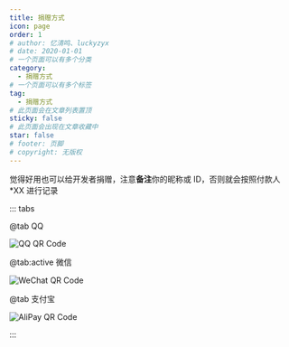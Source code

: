 ```yaml
---
title: 捐赠方式
icon: page
order: 1
# author: 忆清鸣、luckyzyx
# date: 2020-01-01
# 一个页面可以有多个分类
category:
  - 捐赠方式
# 一个页面可以有多个标签
tag:
  - 捐赠方式
# 此页面会在文章列表置顶
sticky: false
# 此页面会出现在文章收藏中
star: false
# footer: 页脚
# copyright: 无版权
---
```


觉得好用也可以给开发者捐赠，注意**备注**你的昵称或 ID，否则就会按照付款人\*XX 进行记录

::: tabs

@tab QQ

![QQ QR Code](/assets/images/donate/qq.png)

@tab:active 微信

![WeChat QR Code](/assets/images/donate/wechat.png)

@tab 支付宝

![AliPay QR Code](/assets/images/donate/alipay.png)

:::
